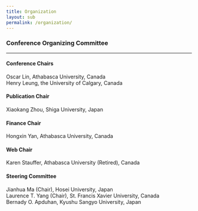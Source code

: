 ```yaml
---
title: Organization
layout: sub
permalink: /organization/
---
```

<h3>Conference Organizing Committee</h3>
<hr/>
 

<h4>Conference Chairs</h4> 

Oscar Lin, Athabasca University, Canada 
<br/>
Henry Leung, the University of Calgary, Canada 


<h4>Publication Chair </h4> 

Xiaokang Zhou, Shiga University, Japan 


<h4>Finance Chair</h4> 

Hongxin Yan, Athabasca University, Canada  

<h4>Web Chair </h4> 

Karen Stauffer, Athabasca University (Retired), Canada 


<h4>Steering Committee  </h4> 

Jianhua Ma (Chair), Hosei University, Japan 
<br/>
Laurence T. Yang (Chair), St. Francis Xavier University, Canada 
<br/>
Bernady O. Apduhan, Kyushu Sangyo University, Japan
<br/>


